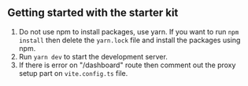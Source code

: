 ## Getting started with the starter kit

1. Do not use npm to install packages, use yarn. If you want to run `npm install` then delete the `yarn.lock` file and install the packages using npm.
2. Run `yarn dev` to start the development server.
3. If there is error on "/dashboard" route then comment out the proxy setup part on `vite.config.ts` file.
